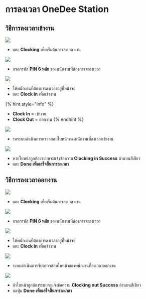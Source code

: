 # การลงเวลา OneDee Station

## วิธีการลงเวลาเข้างาน

![](../.gitbook/assets/01-home.jpg)

* แตะ **Clocking** เพื่อเริ่มต้นการลงเวลางาน

![](../.gitbook/assets/03-login-2.8.jpg)

* กรอกรหัส **PIN 6 หลัก** ของพนักงานที่ต้องการจะลงเวลา

![](../.gitbook/assets/02-clocking-screen-1%20%281%29.jpg)

* ให้พนักงานที่ต้องการลงเวลาอยู่ที่หน้าจอ
* แตะ **Clock in** เพื่อเข้างาน

{% hint style="info" %}
* **Clock In** = เข้างาน
* **Clock Out** = ออกงาน
{% endhint %}

![](../.gitbook/assets/02-clocking-screen.jpg)

* รอระบบดำเนินการตรวจสอบใบหน้าของพนักงานที่ลงเวลาเข้างาน

![](../.gitbook/assets/02-clocking-screen-3.jpg)

* หากใบหน้าถูกต้องระบบจะแจ้งข้อความ **Clocking in Success** ด้านบนสีเขียว
* แตะ **Done เพื่อเสร็จสิ้นการลงเวลา**

## วิธีการลงเวลาออกงาน

![](../.gitbook/assets/01-home.jpg)

* แตะ **Clocking** เพื่อเริ่มต้นการลงเวลางาน

![](../.gitbook/assets/03-login-2.8.jpg)

* กรอกรหัส **PIN 6 หลัก** ของพนักงานที่ต้องการจะลงเวลา

![](../.gitbook/assets/02-clocking-screen-1%20%281%29.jpg)

* ให้พนักงานที่ต้องการลงเวลาอยู่ที่หน้าจอ
* แตะ **Clock in** เพื่อเข้างาน

![](../.gitbook/assets/02-clocking-screen-2.jpg)

* ระบบดำเนินการจับตรวจสอบใบหน้าของพนักงานที่ลงเวลาออกงาน

![](../.gitbook/assets/02-clocking-screen-4%20%281%29.jpg)

* ถ้าใบหน้าถูกต้องระบบจะแจ้งข้อความ **Clocking out Success** ด้านบนสีเขียว
* กดปุ่ม **Done เพื่อเสร็จสิ้นการลงเวลา**

